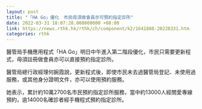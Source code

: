 ```yaml
---
layout: post
title: "「HA Go」優化　市民毋須做會員亦可預約指定診所"
date: 2022-03-31 18:07:28.000000000 +08:00
link: https://news.rthk.hk/rthk/ch/component/k2/1641888-20220331.htm
categories: rthk
---
```


醫管局手機應用程式「HA Go」明日中午進入第二階段優化，市民只需要更新程式，毋須註冊做會員亦可以直接預約指定診所。

醫管局總行政經理何婉霞說，更新程式後，即使市民未去過醫管局登記、未使用過服務，或其他身分證明文件，亦可以使用預約服務。

她表示，累計約10萬2700名市民預約指定診所服務，當中約13000人經關愛專線預約，逾14000名確診者經手機程式預約指定診所。
